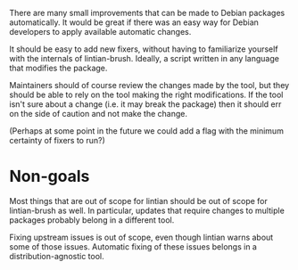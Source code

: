 There are many small improvements that can be made to Debian packages
automatically. It would be great if there was an easy way for Debian developers
to apply available automatic changes.

It should be easy to add new fixers, without having to familiarize yourself
with the internals of lintian-brush. Ideally, a script written in any language
that modifies the package.

Maintainers should of course review the changes made by the tool, but they should
be able to rely on the tool making the right modifications. If the tool isn't sure
about a change (i.e. it may break the package) then it should err on the side
of caution and not make the change.

(Perhaps at some point in the future we could add a flag with the minimum
certainty of fixers to run?)

Non-goals
=========

Most things that are out of scope for lintian should be out of scope for
lintian-brush as well. In particular, updates that require changes to multiple
packages probably belong in a different tool.

Fixing upstream issues is out of scope, even though lintian warns about some
of those issues. Automatic fixing of these issues belongs in a
distribution-agnostic tool.
